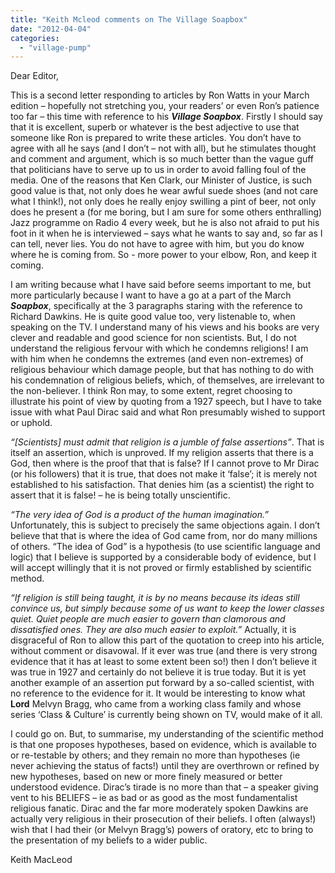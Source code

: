 ```yaml
---
title: "Keith Mcleod comments on The Village Soapbox"
date: "2012-04-04"
categories: 
  - "village-pump"
---
```


Dear Editor,

This is a second letter responding to articles by Ron Watts in your March edition – hopefully not stretching you, your readers’ or even Ron’s patience too far – this time with reference to his **_Village Soapbox_**. Firstly I should say that it is excellent, superb or whatever is the best adjective to use that someone like Ron is prepared to write these articles. You don’t have to agree with all he says (and I don’t – not with all), but he stimulates thought and comment and argument, which is so much better than the vague guff that politicians have to serve up to us in order to avoid falling foul of the media. One of the reasons that Ken Clark, our Minister of Justice, is such good value is that, not only does he wear awful suede shoes (and not care what I think!), not only does he really enjoy swilling a pint of beer, not only does he present a (for me boring, but I am sure for some others enthralling) Jazz programme on Radio 4 every week, but he is also not afraid to put his foot in it when he is interviewed – says what he wants to say and, so far as I can tell, never lies. You do not have to agree with him, but you do know where he is coming from. So - more power to your elbow, Ron, and keep it coming.

I am writing because what I have said before seems important to me, but more particularly because I want to have a go at a part of the March **_Soapbox_**, specifically at the 3 paragraphs staring with the reference to Richard Dawkins. He is quite good value too, very listenable to, when speaking on the TV. I understand many of his views and his books are very clever and readable and good science for non scientists. But, I do not understand the religious fervour with which he condemns religions! I am with him when he condemns the extremes (and even non-extremes) of religious behaviour which damage people, but that has nothing to do with his condemnation of religious beliefs, which, of themselves, are irrelevant to the non-believer. I think Ron may, to some extent, regret choosing to illustrate his point of view by quoting from a 1927 speech, but I have to take issue with what Paul Dirac said and what Ron presumably wished to support or uphold.

_“\[Scientists\] must admit that religion is a jumble of false assertions”_. That is itself an assertion, which is unproved. If my religion asserts that there is a God, then where is the proof that that is false? If I cannot prove to Mr Dirac (or his followers) that it is true, that does not make it ‘false’; it is merely not established to his satisfaction. That denies him (as a scientist) the right to assert that it is false! – he is being totally unscientific.

_“The very idea of God is a product of the human imagination.”_ Unfortunately, this is subject to precisely the same objections again. I don’t believe that that is where the idea of God came from, nor do many millions of others. “The idea of God” is a hypothesis (to use scientific language and logic) that I believe is supported by a considerable body of evidence, but I will accept willingly that it is not proved or firmly established by scientific method.

_“If religion is still being taught, it is by no means because its ideas still convince us, but simply because some of us want to keep the lower classes quiet. Quiet people are much easier to govern than clamorous and dissatisfied ones. They are also much easier to exploit.”_ Actually, it is disgraceful of Ron to allow this part of the quotation to creep into his article, without comment or disavowal. If it ever was true (and there is very strong evidence that it has at least to some extent been so!) then I don’t believe it was true in 1927 and certainly do not believe it is true today. But it is yet another example of an assertion put forward by a so-called scientist, with no reference to the evidence for it. It would be interesting to know what **Lord** Melvyn Bragg, who came from a working class family and whose series ‘Class & Culture’ is currently being shown on TV, would make of it all.

I could go on. But, to summarise, my understanding of the scientific method is that one proposes hypotheses, based on evidence, which is available to or re-testable by others; and they remain no more than hypotheses (ie never achieving the status of facts!) until they are overthrown or refined by new hypotheses, based on new or more finely measured or better understood evidence. Dirac’s tirade is no more than that – a speaker giving vent to his BELIEFS – ie as bad or as good as the most fundamentalist religious fanatic. Dirac and the far more moderately spoken Dawkins are actually very religious in their prosecution of their beliefs. I often (always!) wish that I had their (or Melvyn Bragg’s) powers of oratory, etc to bring to the presentation of my beliefs to a wider public.

Keith MacLeod
